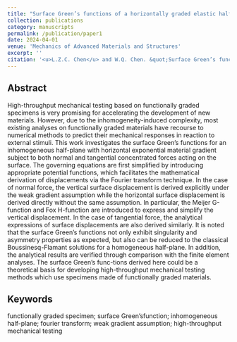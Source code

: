 ```yaml
---
title: "Surface Green’s functions of a horizontally graded elastic half-plane"
collection: publications
category: manuscripts
permalink: /publication/paper1
date: 2024-04-01
venue: 'Mechanics of Advanced Materials and Structures'
excerpt: ''
citation: '<u>L.Z.C. Chen</u> and W.Q. Chen. &quot;Surface Green’s functions of a horizontally graded elastic half-plane. &quot; <i>Mechanics of Advanced Materials and Structures</i>, 2024, 31(27):9601-9610. https://doi.org/10.1080/15376494.2024.2342042'
---
```


<!---
paperurl: 'http://chainjackson.github.io/Chain.github.io/files/paper1.pdf'
--->

## Abstract
High-throughput mechanical testing based on functionally graded specimens is very promising for accelerating the development of new materials. However, due to the inhomogeneity-induced complexity, most existing analyses on functionally graded materials have recourse to numerical methods to predict their mechanical responses in reaction to external stimuli. This work investigates the surface Green’s functions for an inhomogeneous half-plane with horizontal exponential material gradient subject to both normal and tangential concentrated forces acting on the surface. The governing equations are first simplified by introducing appropriate potential functions, which facilitates the mathematical derivation of displacements via the Fourier transform technique. In the case of normal force, the vertical surface displacement is derived explicitly under the weak gradient assumption while the horizontal surface displacement is derived directly without the same assumption. In particular, the Meijer G-function and Fox H-function are introduced to express and simplify the vertical displacement. In the case of tangential force, the analytical expressions of surface displacements are also derived similarly. It is noted that the surface Green’s functions not only exhibit singularity and asymmetry properties as expected, but also can be reduced to the classical Boussinesq-Flamant solutions for a homogeneous half-plane. In addition, the analytical results are verified through comparison with the finite element analyses. The surface Green’s func-tions derived here could be a theoretical basis for developing high-throughput mechanical testing methods which use specimens made of functionally graded materials.
## Keywords
functionally graded specimen; surface Green’sfunction; inhomogeneous half-plane; fourier transform; weak gradient assumption; high-throughput mechanical testing
